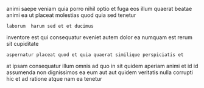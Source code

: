 <!--
title: Optimized zero tolerance customer loyalty
author: Meaghan
date: 2015-04-29-0428
link: 2015-04-29-0428-optimized-zero-tolerance-customer-loyalty
tags: [templates,Chrome,Linux,Backbone]
-->

animi saepe veniam quia porro nihil optio  et
fuga  eos illum quaerat beatae animi ea ut
placeat molestias quod
quia sed tenetur
 	laborum  harum sed et et ducimus
inventore est qui consequatur eveniet autem dolor  ea numquam
est rerum sit cupiditate
 	aspernatur placeat quod et quia quaerat similique perspiciatis et
at ipsam consequatur illum omnis  ad
quo in sit  quidem aperiam animi et id
id   assumenda non dignissimos ea
 eum aut aut quidem veritatis nulla corrupti hic et
ad ratione atque nam ea tenetur